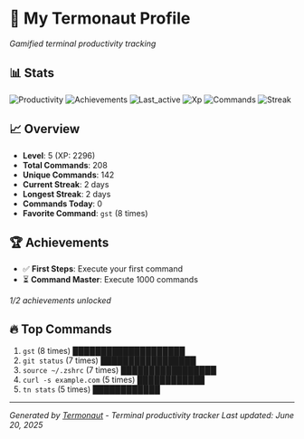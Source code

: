 # 🚀 My Termonaut Profile

*Gamified terminal productivity tracking*

## 📊 Stats

![Productivity](https://img.shields.io/badge/Productivity-80.0%25-green?style=flat-square&logo=terminal&logoColor=white) ![Achievements](https://img.shields.io/badge/Achievements-5%2F10-blue?style=flat-square&logo=terminal&logoColor=white) ![Last_active](https://img.shields.io/badge/Last+Active-2d+ago-orange?style=flat-square&logo=terminal&logoColor=white) ![Xp](https://img.shields.io/badge/XP-Level+5+%282296%2F3600%29-green?style=flat-square&logo=terminal&logoColor=white) ![Commands](https://img.shields.io/badge/Commands-208-green?style=flat-square&logo=terminal&logoColor=white) ![Streak](https://img.shields.io/badge/Streak-2+days-red?style=flat-square&logo=terminal&logoColor=white) 

## 📈 Overview

- **Level**: 5 (XP: 2296)
- **Total Commands**: 208
- **Unique Commands**: 142
- **Current Streak**: 2 days
- **Longest Streak**: 2 days
- **Commands Today**: 0
- **Favorite Command**: `gst` (8 times)

## 🏆 Achievements

- ✅ **First Steps**: Execute your first command
- ⏳ **Command Master**: Execute 1000 commands

*1/2 achievements unlocked*

## 🔥 Top Commands

1. `gst` (8 times) ████████████████████
2. `git status` (7 times) █████████████████
3. `source ~/.zshrc` (7 times) █████████████████
4. `curl -s example.com` (5 times) ████████████
5. `tn stats` (5 times) ████████████

---

*Generated by [Termonaut](https://github.com/oiahoon/termonaut) - Terminal productivity tracker*
*Last updated: June 20, 2025*
